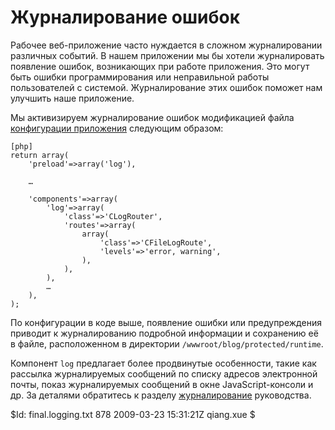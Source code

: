 Журналирование ошибок
=====================

Рабочее веб-приложение часто нуждается в сложном журналировании различных
событий. В нашем приложении мы бы хотели журналировать появление ошибок,
возникающих при работе приложения. Это могут быть ошибки программирования или
неправильной работы пользователей с системой. Журналирование этих ошибок
поможет нам улучшить наше приложение.

Мы активизируем журналирование ошибок модификацией файла [конфигурации приложения](/doc/guide/ru/basics.application#application-configuration) следующим образом:

~~~
[php]
return array(
	'preload'=>array('log'),

	…

	'components'=>array(
		'log'=>array(
			'class'=>'CLogRouter',
			'routes'=>array(
				array(
					'class'=>'CFileLogRoute',
					'levels'=>'error, warning',
				),
			),
		),
		…
	),
);
~~~

По конфигурации в коде выше, появление ошибки или предупреждения приводит к
журналированию подробной информации и сохранению её в файле, расположенном в
директории `/wwwroot/blog/protected/runtime`.

Компонент `log` предлагает более продвинутые особенности, такие как рассылка
журналируемых сообщений по списку адресов электронной почты, показ
журналируемых сообщений в окне JavaScript-консоли и др. За деталями обратитесь
к разделу [журналирование](/doc/guide/ru/topics.logging)
руководства.


<div class="revision">$Id: final.logging.txt 878 2009-03-23 15:31:21Z qiang.xue $</div>
